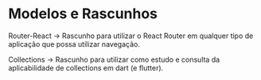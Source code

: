 # Modelos e Rascunhos

Router-React -> Rascunho para utilizar o React Router em qualquer tipo de aplicação que possa utilizar navegação.

Collections -> Rascunho para utilizar como estudo e consulta da aplicabilidade de collections em dart (e flutter).
